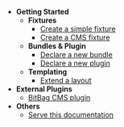* **Getting Started**
  * **Fixtures**
    * [Create a simple fixture](/fixture/simple-fixture.md)
    * [Create a CMS fixture](/fixture/cms-fixture.md)
  * **Bundles & Plugin**
    * [Declare a new bundle](/bundle-plugin/declare-bundle.md)
    * [Declare a new plugin](/bundle-plugin/declare-plugin.md)
  * **Templating**
    * [Extend a layout](/templating/extend-layout.md)
* **External Plugins**
  * [BitBag CMS plugin](/plugins/bitbag-cms.md)
* **Others**
  * [Serve this documentation](others/serve-this-documentation.md)